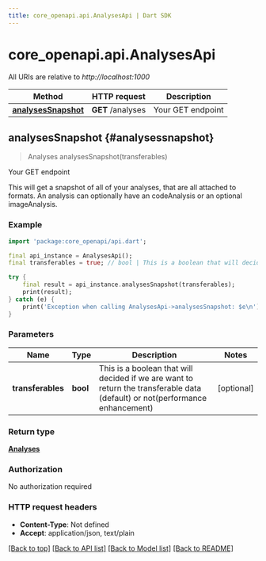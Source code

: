 ```yaml
---
title: core_openapi.api.AnalysesApi | Dart SDK
---
```


# core_openapi.api.AnalysesApi

All URIs are relative to *http://localhost:1000*

Method | HTTP request | Description
------------- | ------------- | -------------
[**analysesSnapshot**](AnalysesApi.md#analysessnapshot) | **GET** /analyses | Your GET endpoint


## **analysesSnapshot** {#analysessnapshot}
> Analyses analysesSnapshot(transferables)

Your GET endpoint

This will get a snapshot of all of your analyses, that are all attached to formats. An analysis can optionally have an codeAnalysis or an optional imageAnalysis.

### Example
```dart
import 'package:core_openapi/api.dart';

final api_instance = AnalysesApi();
final transferables = true; // bool | This is a boolean that will decided if we are want to return the transferable data (default) or not(performance enhancement)

try {
    final result = api_instance.analysesSnapshot(transferables);
    print(result);
} catch (e) {
    print('Exception when calling AnalysesApi->analysesSnapshot: $e\n');
}
```

### Parameters

Name | Type | Description  | Notes
------------- | ------------- | ------------- | -------------
 **transferables** | **bool**| This is a boolean that will decided if we are want to return the transferable data (default) or not(performance enhancement) | [optional] 

### Return type

[**Analyses**](Analyses.md)

### Authorization

No authorization required

### HTTP request headers

 - **Content-Type**: Not defined
 - **Accept**: application/json, text/plain

[[Back to top]](#) [[Back to API list]](../README.md#documentation-for-api-endpoints) [[Back to Model list]](../README.md#documentation-for-models) [[Back to README]](../README.md)

